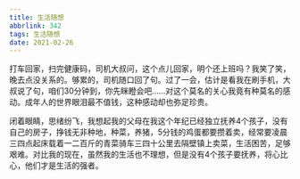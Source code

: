 ```yaml
---
title: 生活随想
abbrlink: 342
tags: 生活随想
date: 2021-02-26
---
```


打车回家，扫完健康码，司机大叔问，这个点儿回家，明个还上班吗？我笑了笑，晚去点没关系的。够累的，司机随口回了句。过了一会，估计是看我在刷手机，大叔说了句，咱们30分钟到，你先眯瞪会吧……对这个莫名的关心我竟有种莫名的感动。成年人的世界眼泪最不值钱，这种感动却也弥足珍贵。

闭着眼睛，思绪纷飞，我想起我的父母在我这个年纪已经独立抚养4个孩子，没有自己的房子，挣钱无非种地，种菜，养猪，5分钱的鸡蛋都要攒着卖，经常要凌晨三四点起床载着一二百斤的青菜骑车三四十公里去隔壁镇上卖菜，生活困苦，足够艰难。对比我的现在，虽然我的生活也不理想，但是没有4个孩子要抚养，将心比心，他们才是生活的强者。